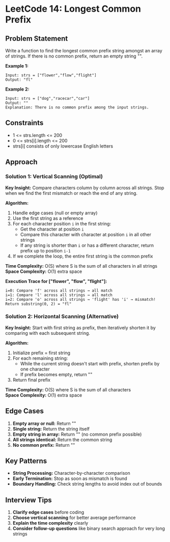 # LeetCode 14: Longest Common Prefix

## Problem Statement

Write a function to find the longest common prefix string amongst an array of strings. If there is no common prefix, return an empty string "".

**Example 1:**
```
Input: strs = ["flower","flow","flight"]
Output: "fl"
```

**Example 2:**
```
Input: strs = ["dog","racecar","car"]
Output: ""
Explanation: There is no common prefix among the input strings.
```

## Constraints

- 1 <= strs.length <= 200
- 0 <= strs[i].length <= 200  
- strs[i] consists of only lowercase English letters

## Approach

### Solution 1: Vertical Scanning (Optimal)

**Key Insight:** Compare characters column by column across all strings. Stop when we find the first mismatch or reach the end of any string.

**Algorithm:**
1. Handle edge cases (null or empty array)
2. Use the first string as a reference
3. For each character position `i` in the first string:
   - Get the character at position `i`
   - Compare this character with character at position `i` in all other strings
   - If any string is shorter than `i` or has a different character, return prefix up to position `i-1`
4. If we complete the loop, the entire first string is the common prefix

**Time Complexity:** O(S) where S is the sum of all characters in all strings  
**Space Complexity:** O(1) extra space

**Execution Trace for ["flower", "flow", "flight"]:**
```
i=0: Compare 'f' across all strings → all match
i=1: Compare 'l' across all strings → all match  
i=2: Compare 'o' across all strings → 'flight' has 'i' → mismatch!
Return substring(0, 2) = "fl"
```

### Solution 2: Horizontal Scanning (Alternative)

**Key Insight:** Start with first string as prefix, then iteratively shorten it by comparing with each subsequent string.

**Algorithm:**
1. Initialize prefix = first string
2. For each remaining string:
   - While the current string doesn't start with prefix, shorten prefix by one character
   - If prefix becomes empty, return ""
3. Return final prefix

**Time Complexity:** O(S) where S is the sum of all characters  
**Space Complexity:** O(1) extra space

## Edge Cases

1. **Empty array or null:** Return ""
2. **Single string:** Return the string itself
3. **Empty string in array:** Return "" (no common prefix possible)
4. **All strings identical:** Return the common string
5. **No common prefix:** Return ""

## Key Patterns

- **String Processing:** Character-by-character comparison
- **Early Termination:** Stop as soon as mismatch is found
- **Boundary Handling:** Check string lengths to avoid index out of bounds

## Interview Tips

1. **Clarify edge cases** before coding
2. **Choose vertical scanning** for better average performance
3. **Explain the time complexity** clearly
4. **Consider follow-up questions** like binary search approach for very long strings